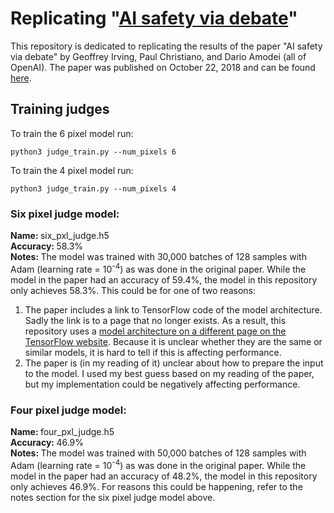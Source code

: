 # Replicating "<a href="https://arxiv.org/abs/1805.00899">AI safety via debate</a>"

This repository is dedicated to replicating the results of the paper "AI safety via debate" by Geoffrey Irving, Paul Christiano, and Dario Amodei (all of OpenAI). The paper was published on October 22, 2018 and can be found <a href="https://arxiv.org/abs/1805.00899">here</a>.

## Training judges

To train the 6 pixel model run:
```
python3 judge_train.py --num_pixels 6
```
To train the 4 pixel model run:
```
python3 judge_train.py --num_pixels 4
```

### Six pixel judge model:

<b>Name: </b>six_pxl_judge.h5  
<b>Accuracy: </b> 58.3%  
<b>Notes: </b>The model was trained with 30,000 batches of 128 samples with Adam (learning rate = 10<sup>-4</sup>) as was done in the original paper. While the model in the paper had an accuracy of 59.4%, the model in this repository only achieves 58.3%. This could be for one of two reasons:  

<ol>
  <li>The paper includes a link to TensorFlow code of the model architecture. Sadly the link is to a page that no longer exists. As a result, this repository uses a <a href="https://www.tensorflow.org/tutorials/quickstart/advanced">model architecture on a different page on the TensorFlow website</a>. Because it is unclear whether they are the same or similar models, it is hard to tell if this is affecting performance.</li>
  <li>The paper is (in my reading of it) unclear about how to prepare the input to the model. I used my best guess based on my reading of the paper, but my implementation could be negatively affecting performance.</li>
</ol>
 
### Four pixel judge model:

<b>Name: </b> four_pxl_judge.h5  
<b>Accuracy: </b> 46.9%  
<b>Notes: </b>The model was trained with 50,000 batches of 128 samples with Adam (learning rate = 10<sup>-4</sup>) as was done in the original paper. While the model in the paper had an accuracy of 48.2%, the model in this repository only achieves 46.9%. For reasons this could be happening, refer to the notes section for the six pixel judge model above.
